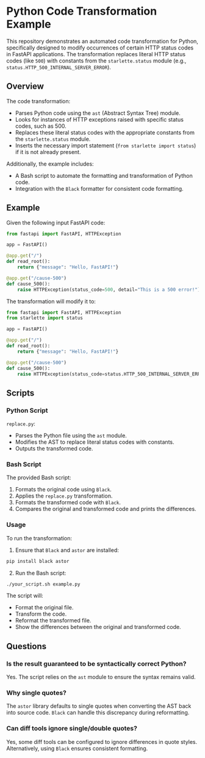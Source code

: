 # Python Code Transformation Example

This repository demonstrates an automated code transformation for Python, specifically designed to modify occurrences of certain HTTP status codes in FastAPI applications. The transformation replaces literal HTTP status codes (like `500`) with constants from the `starlette.status` module (e.g., `status.HTTP_500_INTERNAL_SERVER_ERROR`).

## Overview

The code transformation:
- Parses Python code using the `ast` (Abstract Syntax Tree) module.
- Looks for instances of HTTP exceptions raised with specific status codes, such as 500.
- Replaces these literal status codes with the appropriate constants from the `starlette.status` module.
- Inserts the necessary import statement (`from starlette import status`) if it is not already present.

Additionally, the example includes:
- A Bash script to automate the formatting and transformation of Python code.
- Integration with the `Black` formatter for consistent code formatting.

## Example

Given the following input FastAPI code:

```python
from fastapi import FastAPI, HTTPException

app = FastAPI()

@app.get("/")
def read_root():
    return {"message": "Hello, FastAPI!"}

@app.get("/cause-500")
def cause_500():
    raise HTTPException(status_code=500, detail="This is a 500 error!")
```

The transformation will modify it to:

```python
from fastapi import FastAPI, HTTPException
from starlette import status

app = FastAPI()

@app.get("/")
def read_root():
    return {"message": "Hello, FastAPI!"}

@app.get("/cause-500")
def cause_500():
    raise HTTPException(status_code=status.HTTP_500_INTERNAL_SERVER_ERROR, detail="This is a 500 error!")
```

## Scripts

### Python Script

`replace.py`:
- Parses the Python file using the `ast` module.
- Modifies the AST to replace literal status codes with constants.
- Outputs the transformed code.

### Bash Script

The provided Bash script:
1. Formats the original code using `Black`.
2. Applies the `replace.py` transformation.
3. Formats the transformed code with `Black`.
4. Compares the original and transformed code and prints the differences.

### Usage

To run the transformation:

1. Ensure that `Black` and `astor` are installed:

```bash
pip install black astor
```

2. Run the Bash script:

```bash
./your_script.sh example.py
```

The script will:
- Format the original file.
- Transform the code.
- Reformat the transformed file.
- Show the differences between the original and transformed code.

## Questions

### Is the result guaranteed to be syntactically correct Python?
Yes. The script relies on the `ast` module to ensure the syntax remains valid.

### Why single quotes?
The `astor` library defaults to single quotes when converting the AST back into source code. `Black` can handle this discrepancy during reformatting.

### Can diff tools ignore single/double quotes?
Yes, some diff tools can be configured to ignore differences in quote styles. Alternatively, using `Black` ensures consistent formatting.
